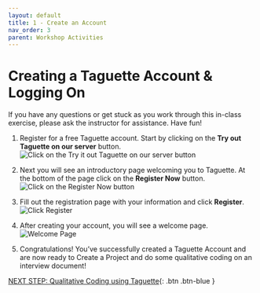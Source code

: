 ```yaml
---
layout: default
title: 1 - Create an Account
nav_order: 3
parent: Workshop Activities
---
```

# Creating a Taguette Account & Logging On

If you have any questions or get stuck as you work through this in-class exercise, please ask the instructor for assistance.  Have fun!

1. Register for a free Taguette account. Start by clicking on the **Try out Taguette on our server** button.
![Click on the Try it out Taguette on our server button](/images/taguette-account-1.png)

2. Next you will see an introductory page welcoming you to Taguette. At the bottom of the page click on the **Register Now** button.
![Click on the Register Now button](/images/taguette-account-2.png)

3. Fill out the registration page with your information and click **Register**.
![Click Register](/images/taguette-account-3.png)

4. After creating your account, you will see a welcome page.
![Welcome Page](/images/taguette-account-4.png)

5. Congratulations! You’ve successfully created a Taguette Account and are now ready to Create a Project and do some qualitative coding on an interview document!

[NEXT STEP: Qualitative Coding using Taguette](qualitative-coding.html){: .btn .btn-blue }
